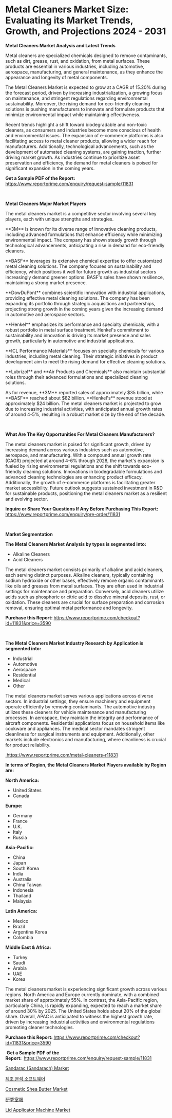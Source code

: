 <p><h1>Metal Cleaners Market Size: Evaluating its Market Trends, Growth, and Projections 2024 - 2031</h1></p><p><strong>Metal Cleaners Market Analysis and Latest Trends</strong></p>
<p><p>Metal cleaners are specialized chemicals designed to remove contaminants, such as dirt, grease, rust, and oxidation, from metal surfaces. These products are essential in various industries, including automotive, aerospace, manufacturing, and general maintenance, as they enhance the appearance and longevity of metal components.</p><p>The Metal Cleaners Market is expected to grow at a CAGR of 15.20% during the forecast period, driven by increasing industrialization, a growing focus on maintenance, and stringent regulations regarding environmental sustainability. Moreover, the rising demand for eco-friendly cleaning solutions is pushing manufacturers to innovate and formulate products that minimize environmental impact while maintaining effectiveness.</p><p>Recent trends highlight a shift toward biodegradable and non-toxic cleaners, as consumers and industries become more conscious of health and environmental issues. The expansion of e-commerce platforms is also facilitating access to metal cleaner products, allowing a wider reach for manufacturers. Additionally, technological advancements, such as the development of automated cleaning systems, are gaining traction, further driving market growth. As industries continue to prioritize asset preservation and efficiency, the demand for metal cleaners is poised for significant expansion in the coming years.</p></p>
<p><strong>Get a Sample PDF of the Report:&nbsp;</strong> <a href="https://www.reportprime.com/enquiry/request-sample/11831">https://www.reportprime.com/enquiry/request-sample/11831</a></p>
<p>&nbsp;</p>
<p><strong>Metal Cleaners Major Market Players</strong></p>
<p><p>The metal cleaners market is a competitive sector involving several key players, each with unique strengths and strategies. </p><p>**3M** is known for its diverse range of innovative cleaning products, including advanced formulations that enhance efficiency while minimizing environmental impact. The company has shown steady growth through technological advancements, anticipating a rise in demand for eco-friendly cleaners.</p><p>**BASF** leverages its extensive chemical expertise to offer customized metal cleaning solutions. The company focuses on sustainability and efficiency, which positions it well for future growth as industrial sectors increasingly demand greener options. BASF's sales have shown resilience, maintaining a strong market presence.</p><p>**DowDuPont** combines scientific innovation with industrial applications, providing effective metal cleaning solutions. The company has been expanding its portfolio through strategic acquisitions and partnerships, projecting strong growth in the coming years given the increasing demand in automotive and aerospace sectors.</p><p>**Henkel** emphasizes its performance and specialty chemicals, with a robust portfolio in metal surface treatment. Henkel's commitment to sustainability and innovation is driving its market presence and sales growth, particularly in automotive and industrial applications.</p><p>**ICL Performance Materials** focuses on specialty chemicals for various industries, including metal cleaning. Their strategic initiatives in product development aim to meet the rising demand for effective cleaning solutions.</p><p>**Lubrizol** and **Air Products and Chemicals** also maintain substantial roles through their advanced formulations and specialized cleaning solutions. </p><p>As for revenue, **3M** reported sales of approximately $35 billion, while **BASF** reached about $82 billion. **Henkel's** revenue stood at approximately $24 billion. The metal cleaners market is projected to grow due to increasing industrial activities, with anticipated annual growth rates of around 4-5%, resulting in a robust market size by the end of the decade.</p></p>
<p>&nbsp;</p>
<p><strong>What Are The Key Opportunities For Metal Cleaners Manufacturers?</strong></p>
<p><p>The metal cleaners market is poised for significant growth, driven by increasing demand across various industries such as automotive, aerospace, and manufacturing. With a compound annual growth rate (CAGR) projected at around 4-6% through 2028, the market's expansion is fueled by rising environmental regulations and the shift towards eco-friendly cleaning solutions. Innovations in biodegradable formulations and advanced cleaning technologies are enhancing product efficacy. Additionally, the growth of e-commerce platforms is facilitating greater market accessibility. Future outlook suggests sustained investment in R&D for sustainable products, positioning the metal cleaners market as a resilient and evolving sector.</p></p>
<p><strong>Inquire or Share Your Questions If Any Before Purchasing This Report:</strong> <a href="https://www.reportprime.com/enquiry/pre-order/11831">https://www.reportprime.com/enquiry/pre-order/11831</a></p>
<p>&nbsp;</p>
<p><strong>Market Segmentation</strong></p>
<p><strong>The Metal Cleaners Market Analysis by types is segmented into:</strong></p>
<p><ul><li>Alkaline Cleaners</li><li>Acid Cleaners</li></ul></p>
<p><p>The metal cleaners market consists primarily of alkaline and acid cleaners, each serving distinct purposes. Alkaline cleaners, typically containing sodium hydroxide or other bases, effectively remove organic contaminants like oils and greases from metal surfaces. They are often used in industrial settings for maintenance and preparation. Conversely, acid cleaners utilize acids such as phosphoric or citric acid to dissolve mineral deposits, rust, or oxidation. These cleaners are crucial for surface preparation and corrosion removal, ensuring optimal metal performance and longevity.</p></p>
<p><strong>Purchase this Report:&nbsp;</strong><a href="https://www.reportprime.com/checkout?id=11831&price=3590">https://www.reportprime.com/checkout?id=11831&price=3590</a></p>
<p>&nbsp;</p>
<p><strong>The Metal Cleaners Market Industry Research by Application is segmented into:</strong></p>
<p><ul><li>Industrial</li><li>Automotive</li><li>Aerospace</li><li>Residential</li><li>Medical</li><li>Other</li></ul></p>
<p><p>The metal cleaners market serves various applications across diverse sectors. In industrial settings, they ensure machinery and equipment operate efficiently by removing contaminants. The automotive industry utilizes these cleaners for vehicle maintenance and manufacturing processes. In aerospace, they maintain the integrity and performance of aircraft components. Residential applications focus on household items like cookware and appliances. The medical sector mandates stringent cleanliness for surgical instruments and equipment. Additionally, other markets include electronics and manufacturing, where cleanliness is crucial for product reliability.</p></p>
<p><a href="https://www.reportprime.com/metal-cleaners-r11831">&nbsp;https://www.reportprime.com/metal-cleaners-r11831</a></p>
<p><strong>In terms of Region, the Metal Cleaners Market Players available by Region are:</strong></p>
<p>
    <p> <strong> North America: </strong>
        <ul>
            <li>United States</li>
            <li>Canada</li>
        </ul>
        </p> 
    <p> <strong> Europe: </strong>
        <ul>
            <li>Germany</li>
            <li>France</li>
            <li>U.K.</li>
            <li>Italy</li>
            <li>Russia</li>
        </ul>
        </p> 
    <p> <strong> Asia-Pacific: </strong>
        <ul>
            <li>China</li>
            <li>Japan</li>
            <li>South Korea</li>
            <li>India</li>
            <li>Australia</li>
            <li>China Taiwan</li>
            <li>Indonesia</li>
            <li>Thailand</li>
            <li>Malaysia</li>
        </ul>
        </p> 
    <p> <strong> Latin America: </strong>
        <ul>
            <li>Mexico</li>
            <li>Brazil</li>
            <li>Argentina Korea</li>
            <li>Colombia</li>
        </ul>
        </p> 
    <p> <strong> Middle East & Africa: </strong>
        <ul>
            <li>Turkey</li>
            <li>Saudi</li>
            <li>Arabia</li>
            <li>UAE</li>
            <li>Korea</li>
        </ul>
    </p>
    </p>
<p><p>The metal cleaners market is experiencing significant growth across various regions. North America and Europe currently dominate, with a combined market share of approximately 55%. In contrast, the Asia-Pacific region, particularly China, is rapidly expanding, expected to reach a market share of around 30% by 2025. The United States holds about 20% of the global share. Overall, APAC is anticipated to witness the highest growth rate, driven by increasing industrial activities and environmental regulations promoting cleaner technologies.</p></p>
<p><strong>Purchase this Report: </strong><a href="https://www.reportprime.com/checkout?id=11831&price=3590">https://www.reportprime.com/checkout?id=11831&price=3590</a></p>
<p>&nbsp;<strong>Get a Sample PDF of the Report:&nbsp;&nbsp;</strong><a href="https://www.reportprime.com/enquiry/request-sample/11831">https://www.reportprime.com/enquiry/request-sample/11831</a></p>
<p><strong></strong></p>
<p><p><a href="https://issuu.com/reportprime-2/docs/sandarac-sandarach-market-size-2030_6931a48365e2a9">Sandarac (Sandarach) Market</a></p><p><a href="https://medium.com/@macking460/%EC%A0%9C%EC%A1%B0-%EB%B6%84%EC%84%9D-%EC%86%8C%ED%94%84%ED%8A%B8%EC%9B%A8%EC%96%B4-%EC%8B%9C%EC%9E%A5-%EC%A7%80%ED%91%9C-%EC%8B%9C%EC%9E%A5-%EA%B7%9C%EB%AA%A8-%EC%A7%80%EC%97%AD%EB%B3%84-%EB%B6%84%EC%84%9D-%EC%8B%9C%EC%9E%A5-%ED%94%8C%EB%A0%88%EC%9D%B4%EC%96%B4-%EB%B6%84%EC%84%9D-%EB%B0%8F-%EC%98%88%EC%B8%A1-2024-2031-ce407b5b3432">제조 분석 소프트웨어</a></p><p><a href="https://github.com/bmorecock/Market-Research-Report-List-5/blob/main/cosmetic-shea-butter-market.md">Cosmetic Shea Butter Market</a></p><p><a href="https://medium.com/@leigh4852023/%E7%A0%94%E7%A9%B6%E5%AE%A4%E7%94%A8%E8%A1%A3%E9%A1%9E%E5%B8%82%E5%A0%B4%E3%81%AB%E3%81%A4%E3%81%84%E3%81%A6%E3%81%AE%E6%B4%9E%E5%AF%9F-%E5%B8%82%E5%A0%B4%E5%8F%82%E5%8A%A0%E4%BC%81%E6%A5%AD-%E5%B8%82%E5%A0%B4%E8%A6%8F%E6%A8%A1-%E5%9C%B0%E7%90%86%E7%9A%84%E5%9C%B0%E5%9F%9F-%E3%81%8A%E3%82%88%E3%81%B3%E4%BA%88%E6%B8%AC-2024%E5%B9%B4-2031%E5%B9%B4-58bbe4db83e5">研究室服</a></p><p><a href="https://medium.com/@gabrieluffman5656/comprehensive-analysis-of-the-global-lid-applicator-machine-market-growth-trends-market-eb306e4ff4c1">Lid Applicator Machine Market</a></p></p>